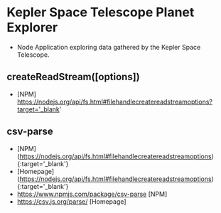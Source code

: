 # Kepler Space Telescope Planet Explorer
- Node Application exploring data gathered by the Kepler Space Telescope.
## createReadStream([options])
- [NPM] https://nodejs.org/api/fs.html#filehandlecreatereadstreamoptions?target='_blank'


## csv-parse
- [NPM] (https://nodejs.org/api/fs.html#filehandlecreatereadstreamoptions) {:target='_blank'}
- [Homepage] (https://nodejs.org/api/fs.html#filehandlecreatereadstreamoptions) {:target='_blank'}
- https://www.npmjs.com/package/csv-parse [NPM]
- https://csv.js.org/parse/ [Homepage]

